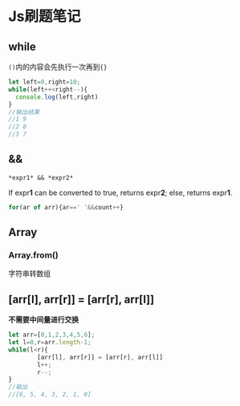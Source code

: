# Js刷题笔记



## while

`()`内的内容会先执行一次再到`{}`

```js
let left=0,right=10;
while(left++<right--){
  console.log(left,right)
}
//输出结果
//1 9
//2 8
//3 7
```



## &&

`*expr1* && *expr2* `

If expr**1** can be converted to true, returns expr**2**; else, returns expr**1**.

```js
for(ar of arr){ar==' '&&count++}
```



## Array

### Array.from()

字符串转数组

## [arr[l], arr[r]] = [arr[r], arr[l]]

**不需要中间量进行交换**

```js
let arr=[0,1,2,3,4,5,6];
let l=0,r=arr.length-1;
while(l<r){
        [arr[l], arr[r]] = [arr[r], arr[l]]
        l++;
        r--;
}
//输出
//[6, 5, 4, 3, 2, 1, 0]
```


